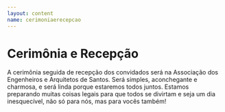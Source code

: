 ```yaml
---
layout: content
name: cerimoniaerecepcao
---
```

# Cerimônia e Recepção

<p>A cerimônia seguida de recepção dos convidados será na Associação dos Engenheiros e Arquitetos de Santos. Será simples, aconchegante e charmosa, e será linda porque estaremos todos juntos. Estamos preparando muitas coisas legais para que todos se divirtam e seja um dia inesquecível, não só para nós, mas para vocês também!</p>

<!-- Map Section -->
<div id="map"></div>